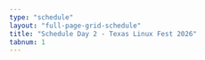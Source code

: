 ```yaml
---
type: "schedule"
layout: "full-page-grid-schedule"
title: "Schedule Day 2 - Texas Linux Fest 2026"
tabnum: 1
---
```

